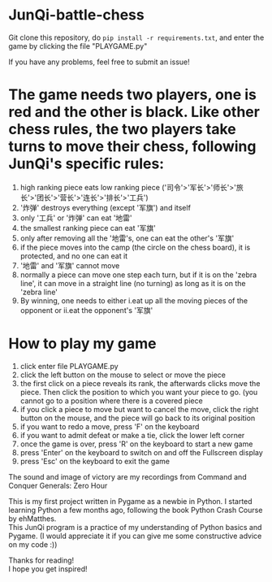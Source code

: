 # JunQi-battle-chess
Git clone this repository, do `pip install -r requirements.txt`, and enter the game by clicking the file "PLAYGAME.py"

If you have any problems, feel free to submit an issue!
# The game needs two players, one is red and the other is black. Like other chess rules, the two players take turns to move their chess, following JunQi's specific rules:  
1. high ranking piece eats low ranking piece ('司令'>'军长'>'师长'>'旅长'>'团长'>'营长'>'连长'>'排长'>'工兵')  
2. '炸弹' destroys everything (except '军旗') and itself  
3. only '工兵' or '炸弹' can eat '地雷'  
4. the smallest ranking piece can eat '军旗'  
5. only after removing all the '地雷's, one can eat the other's '军旗'  
6. if the piece moves into the camp (the circle on the chess board), it is protected, and no one can eat it  
7. '地雷' and '军旗' cannot move  
8. normally a piece can move one step each turn, but if it is on the 'zebra line', it can move in a straight line (no turning) as long as it is on the 'zebra line'  
9. By winning, one needs to either i.eat up all the moving pieces of the opponent or ii.eat the opponent's '军旗'  
  
# How to play my game  
1. click enter file PLAYGAME.py
2. click the left button on the mouse to select or move the piece  
3. the first click on a piece reveals its rank, the afterwards clicks move the piece. Then click the position to which you want your piece to go. (you cannot go to a position where there
is a covered piece  
4. if you click a piece to move but want to cancel the move, click the right button on the mouse, and the piece will go back to its original position  
5. if you want to redo a move, press 'F' on the keyboard  
6. if you want to admit defeat or make a tie, click the lower left corner  
7. once the game is over, press 'R' on the keyboard to start a new game  
8. press 'Enter' on the keyboard to switch on and off the Fullscreen display  
9. press 'Esc' on the keyboard to exit the game  
  
The sound and image of victory are my recordings from Command and Conquer Generals: Zero Hour  
 
This is my first project written in Pygame as a newbie in Python. I started learning Python a few months ago, following the book Python Crash Course by ehMatthes.  
This JunQi program is a practice of my understanding of Python basics and Pygame. (I would appreciate it if you can give me some constructive advice on my code :))
  
Thanks for reading!  
I hope you get inspired!

